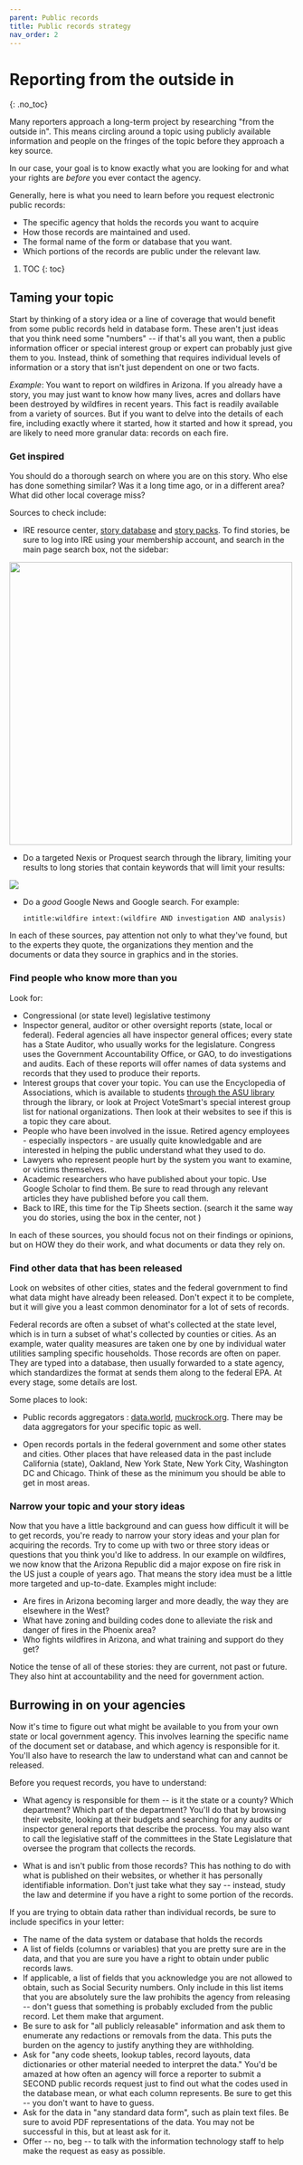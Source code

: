 ```yaml
---
parent: Public records
title: Public records strategy
nav_order: 2
---
```


# Reporting from the outside in
{: .no_toc}

Many reporters approach a long-term project by researching "from the outside in". This means circling around a topic using publicly available information and people on the fringes of the topic before they approach a key source.

In our case, your goal is to know exactly what you are looking for and what your rights are *before* you ever contact the agency.

Generally, here is what you need to learn before you request electronic public records:

* The specific agency that holds the records you want to acquire
* How those records are maintained and used.
* The formal name of the form or database that you want.
* Which portions of the records are public under the relevant law.


1. TOC
{: toc}


## Taming your topic

Start by thinking of a story idea or a line of coverage that would benefit from some public records held in database form. These aren't just ideas that you think need some "numbers" -- if that's all you want, then a public information officer or special interest group or expert can probably just give them to you. Instead, think of something that requires individual levels of information or a story that isn't just dependent on one or two facts.

*Example*: You want to report on wildfires in Arizona. If you already have a story, you may just want to know how many lives, acres and dollars have been destroyed by wildfires in recent years. This fact is readily available from a variety of sources. But if you want to delve into the details of each fire, including exactly where it started, how it started and how it spread, you are likely to need more granular data: records on each fire.

### Get inspired

You should do a thorough search on where you are on this story. Who else has done something similar? Was it a long time ago, or in a different area? What did other local coverage miss?

Sources to check include:

* IRE resource center, [story database](https://ire.org/resource-center/stories/) and [story packs](https://ire.org/resource-center/51-story-packs/). To find stories, be sure to log into IRE using your membership account, and search in the main page search box, not the sidebar:

<img src="{{site.baseurl}}/assets/images/51-ire-search-stories.gif" style="width:500px;">

* Do a targeted Nexis or Proquest search through the library, limiting your results to long stories that contain keywords that will limit your results:

![]({{site.baseurl}}/assets/images/51-nexisuni-news.png)

* Do a *good* Google News and Google search. For example:

      intitle:wildfire intext:(wildfire AND investigation AND analysis)

In each of these sources, pay attention not only to what they've found, but to the experts they quote, the organizations they mention and the documents or data they source in graphics and in the stories.


### Find people who know more than you

Look for:

* Congressional (or state level) legislative testimony
* Inspector general, auditor or other oversight reports (state, local or federal). Federal agencies all have inspector general offices; every state has a State Auditor, who usually works for the legislature. Congress uses the Government Accountability Office, or GAO, to do investigations and audits. Each of these reports will offer names of data systems and records that they used to produce their reports.
* Interest groups that cover your topic. You can use the Encyclopedia of Associations, which is available to students [through the ASU library](https://arizona-asu.primo.exlibrisgroup.com/permalink/01ASU_INST/pio0a/alma991002947409703841) through the library, or look at Project VoteSmart's special interest group list for national organizations. Then look at their websites to see if this is a topic they care about.
* People who have been involved in the issue. Retired agency employees - especially inspectors - are usually quite knowledgable and are interested in helping the public understand what they used to do.
* Lawyers who represent people hurt by the system you want to examine, or victims themselves.
* Academic researchers who have published about your topic. Use Google Scholar to find them. Be sure to read through any relevant articles they have published before you call them.
* Back to IRE, this time for the Tip Sheets section. (search it the same way you do stories, using the box in the center, not )

In each of these sources, you should focus not on their findings or opinions, but on HOW they do their work, and what documents or data they rely on.

### Find other data that has been released

Look on websites of other cities, states and the federal government to find what data might have already been released. Don't expect it to be complete, but it will give you a least common denominator for a lot of sets of records.

Federal records are often a subset of what's collected at the state level, which is in turn a subset of what's collected by counties or cities. As an example, water quality measures are taken one by one by individual water utilities sampling specific households. Those records are often on paper. They are typed into a database, then usually forwarded to a state agency, which standardizes the format at sends them along to the federal EPA. At every stage, some details are lost.

Some places to look:

* Public records aggregators : [data.world](https://data.world), [muckrock.org](https://www.muckrock.com/). There may be data aggregators for your specific topic as well.

* Open records portals in the federal government and some other states and cities.  Other places that have released data in the past include California (state), Oakland, New York State, New York City, Washington DC and Chicago. Think of these as the minimum you should be able to get in most areas.

### Narrow your topic and your story ideas

Now that you have a little background and can guess how difficult it will be to get records, you're ready to narrow your story ideas and your plan for acquiring the records. Try to come up with two or three story ideas or questions that you think you'd like to address. In our example on wildfires, we now know that the Arizona Republic did a major expose on fire risk in the US just a couple of years ago. That means the story idea must be a little more targeted and up-to-date. Examples might include:

* Are fires in Arizona becoming larger and more deadly, the way they are elsewhere in the West?
* What have zoning and building codes done to alleviate the risk and danger of fires in the Phoenix area?
* Who fights wildfires in Arizona, and what training and support do they get?

Notice the tense of all of these stories: they are current, not past or future. They also hint at accountability and the need for government action.

## Burrowing in on your agencies

Now it's time to figure out what might be available to you from your own state or local government agency. This involves learning the specific name of the document set or database, and which agency is responsible for it. You'll also have to research the law to understand what can and cannot be released.

Before you request records, you have to understand:

* What agency is responsible for them -- is it the state or a county? Which department? Which part of the department? You'll do that by browsing their website, looking at their budgets and searching for any audits or inspector general reports that describe the process.  You may also want to call the legislative staff of the committees in the State Legislature that oversee the program that collects the records.

* What is and isn't public from those records? This has nothing to do with what is published on their websites, or whether it has personally identifiable information. Don't just take what they say -- instead, study the law and determine if you have a right to some portion of the records.

If you are trying to obtain data rather than individual records, be sure to include specifics in your letter:

* The name of the data system or database that holds the records
* A list of fields (columns or variables) that you are pretty sure are in the data, and that you are sure you have a right to obtain under public records laws.
* If applicable, a list of fields that you acknowledge you are not allowed to obtain, such as Social Security numbers. Only include in this list items that you are absolutely sure the law prohibits the agency from releasing -- don't guess that something is probably excluded from the public record. Let them make that argument.
* Be sure to ask for "all publicly releasable" information and ask them to enumerate any redactions or removals from the data. This puts the burden on the agency to justify anything they are withholding.
* Ask for "any code sheets, lookup tables, record layouts, data dictionaries or other material needed to interpret the data." You'd be amazed at how often an agency will force a reporter to submit a SECOND public records request just to find out what the codes used in the database mean, or what each column represents. Be sure to get this -- you don't want to have to guess. 
* Ask for the data in "any standard data form", such as plain text files. Be sure to avoid PDF representations of the data. You may not be successful in this, but at least ask for it.
* Offer -- no, beg -- to talk with the information technology staff to help make the request as easy as possible.
